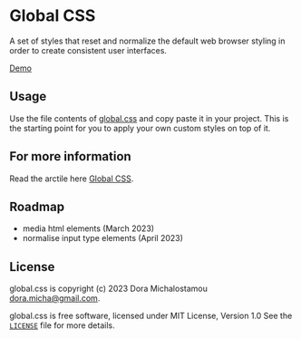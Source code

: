 # Global CSS

A set of styles that reset and normalize the default web browser styling in order to create consistent user interfaces.

[Demo](https://global-css.vercel.app)

## Usage

Use the file contents of [global.css](https://github.com/dora-micha/global-css/blob/main/global.css) and copy paste it in your project. 
This is the starting point for you to apply your own custom styles on top of it.


## For more information

Read the arctile here [Global CSS](https://dora.michalostamou.me/articles/global-css).


## Roadmap

 - media html elements (March 2023)
 - normalise input type elements (April 2023)

## License

global.css is copyright (c) 2023 Dora Michalostamou <dora.micha@gmail.com>.

global.css is free software, licensed under MIT License, Version 1.0
See the [`LICENSE`](LICENSE) file for more details.
